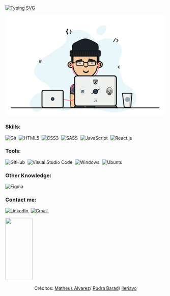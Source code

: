 [![Typing SVG](https://readme-typing-svg.herokuapp.com/?color=49664f&size=35&center=true&vCenter=true&width=1000&lines=HELLO,+MY+NAME+is+Samuel+Correia+Araujo;I'm+18+years+old;I'm+from+Brazil,+SP;I+study+web+programming;Be+Welcome!+:%29)](https://git.io/typing-svg)

 <div align="center">
     <img align="center" src="https://github.com/samupapati/samupapati/blob/main/gif.gif"/>
 </div>

### Skills:
![Git](https://img.shields.io/badge/git-%23F05033.svg?style=for-the-badge&logo=git&logoColor=white&labelColor=ff6f00&color=000)&nbsp;
![HTML5](https://img.shields.io/badge/html5-%23E34F26.svg?style=for-the-badge&logo=html5&logoColor=white&labelColor=ff6f00&color=000)&nbsp;
![CSS3](https://img.shields.io/badge/css3-%231572B6.svg?style=for-the-badge&logo=css3&logoColor=white&labelColor=1CA9E1&color=000)&nbsp;
![SASS](https://img.shields.io/badge/SASS-hotpink.svg?style=for-the-badge&logo=SASS&logoColor=white&labelColor=ff70d2&color=000)&nbsp;
![JavaScript](https://img.shields.io/badge/-JavaScript-0D1117?style=for-the-badge&logo=javascript&logoColor=white&labelColor=F7DF1E&color=000)&nbsp;
![React.js](https://img.shields.io/badge/-React.js-0D1117?style=for-the-badge&logo=react&labelColor=1CA9E1&logoColor=ffffff)&nbsp;


### Tools:
![GitHub](https://img.shields.io/badge/-GitHub-0D1117?style=for-the-badge&logo=github&labelColor=fff&logoColor=000)&nbsp;
![Visual Studio Code](https://img.shields.io/badge/Visual%20Studio%20Code-0078d7.svg?style=for-the-badge&logo=visual-studio-code&logoColor=white&labelColor=0084D0&color=000)&nbsp;
![Windows](https://img.shields.io/badge/Windows-0078D6?style=for-the-badge&logo=windows&logoColor=white&labelColor=0086D1&color=000)&nbsp;
![Ubuntu](https://img.shields.io/badge/Ubuntu-E95420?style=for-the-badge&logo=ubuntu&logoColor=white&labelColor=ff6f00&color=000)&nbsp;

### Other Knowledge:
![Figma](https://img.shields.io/badge/figma-%23F24E1E.svg?style=for-the-badge&logo=figma&logoColor=white&labelColor=ad7aff&color=000)&nbsp;

### Contact me:
<a href="https://www.linkedin.com/in/samuelcorreiaaraujo/" target="_blank">![LinkedIn](https://img.shields.io/badge/linkedin-%230077B5.svg?style=for-the-badge&logo=linkedin&logoColor=white&labelColor=3159a3&color=000)&nbsp;</a>
<a href="mailto:samuel.cor.araujo@gmail.com" target="_blank">![Gmail](https://img.shields.io/badge/Gmail-D14836?style=for-the-badge&logo=gmail&logoColor=white&labelColor=b82323&color=000)&nbsp;</a>

 
 <img width="41%" height="195px" src="https://github-readme-stats.vercel.app/api/top-langs/?username=samupapati&layout=compact&hide_border=true&title_color=00bfbf&text_color=00bfbf&bg_color=0d1117" />
</div>

 <div align="center">
     <p>Créditos:
         <a href="https://github.com/MthAlvarez">Matheus Alvarez</a>/
         <a href="https://github.com/rudrabarad">Rudra Barad</a>/
         <a href="https://github.com/Ileriayo">Ileriayo</a>
     </p>
 </div>
